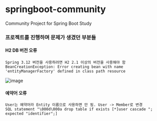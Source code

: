 # springboot-community
Community Project for Spring Boot Study



### 프로젝트를 진행하며 문제가 생겼던 부분들
#### H2 DB 버전 오류

    Spring 3.12 버전을 사용하려면 H2 2.1 이상의 버전을 사용해야 함
    BeanCreationException: Error creating bean with name 'entityManagerFactory' defined in class path resource
![image](https://github.com/JeongKiSeong/springboot-community/assets/80134129/b2eeaf71-8bc4-459c-bb10-5378bffdfa82)


#### 예약어 오류
    User는 예약어라 Entity 이름으로 사용하면 안 됨. User -> Member로 변경
    SQL statement "\000d\000a drop table if exists [*]user cascade "; expected "identifier";]
